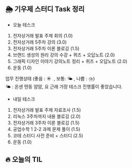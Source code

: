 ## 🌦️ 기우제 스터디 Task 정리

- 오늘 테스크

1. 전자상거래 발표 주제 회의 (1.0)
2. 전자상거래 5주차 강의 (3.0)
3. 전자상거래 5주차 이론 블로깅 (1.5)
4. 브랜드 생성의 원리 강의 수강 + 퀴즈 + 오답노트 (2.0)
5. 그래픽 디자인 이야기 강의노트 정리 + 퀴즈 + 오답노트 (2.0)
6. 운동 (1.0)

업무 진행상태 (좋음 : ☀  , 보통: 🌤 , 나쁨 : ⛈)   
🌤 : 온센 텐동 얌얌, 요 근래 가장 테스크 진행률이 좋았습니다.
 
- 내일 테스크

1. 전자상거래 발표 주제 자료조사 (1.5)
2. 리눅스 3주차까지 내용 블로깅 (2.0)
3. 전자상거래 3주차 이론 블로깅 (1.5)
4. 공업수학 1 2-2 과제 문제 풀이 (1.5)
5. 코테 스터디 사전 준비 + 스터디 (2.5)
6. 운동 (1.0)

## 🔥 오늘의 TIL
